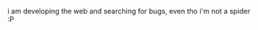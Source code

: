 i am developing the web and searching for bugs, 
even tho i'm not a spider :P
  


<!---
Betttina/Betttina is a ✨ special ✨ repository because its `README.md` (this file) appears on your GitHub profile.
You can click the Preview link to take a look at your changes.

- 👋 Hi, I’m @Betttina ≽^•⩊•^≼
- 🖱️ I’m currently studying web development, focusing e-commerce. 🛒🛍️

- 🌱 I’m currently learning: Wordpress+WooCommerce and Shopify. 

- 🚀 Experience: Sass, Javascript, React, Node.js, express.js, PHP, MySQL, Liquid, MongoDB.
--->
